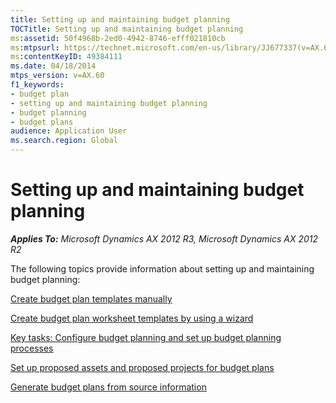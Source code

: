 ```yaml
---
title: Setting up and maintaining budget planning
TOCTitle: Setting up and maintaining budget planning
ms:assetid: 50f4968b-2ed0-4942-8746-efff021810cb
ms:mtpsurl: https://technet.microsoft.com/en-us/library/JJ677337(v=AX.60)
ms:contentKeyID: 49384111
ms.date: 04/18/2014
mtps_version: v=AX.60
f1_keywords:
- budget plan
- setting up and maintaining budget planning
- budget planning
- budget plans
audience: Application User
ms.search.region: Global
---
```


# Setting up and maintaining budget planning 


_**Applies To:** Microsoft Dynamics AX 2012 R3, Microsoft Dynamics AX 2012 R2_

The following topics provide information about setting up and maintaining budget planning:

[Create budget plan templates manually](create-budget-plan-templates-manually.md)

[Create budget plan worksheet templates by using a wizard](create-budget-plan-worksheet-templates-by-using-a-wizard.md)

[Key tasks: Configure budget planning and set up budget planning processes](key-tasks-configure-budget-planning-and-set-up-budget-planning-processes.md)

[Set up proposed assets and proposed projects for budget plans](set-up-proposed-assets-and-proposed-projects-for-budget-plans.md)

[Generate budget plans from source information](generate-budget-plans-from-source-information.md)

  


